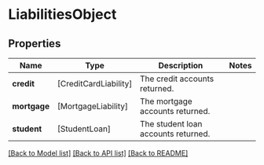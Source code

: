 # LiabilitiesObject

## Properties
Name | Type | Description | Notes
------------ | ------------- | ------------- | -------------
**credit** | [CreditCardLiability] | The credit accounts returned. | 
**mortgage** | [MortgageLiability] | The mortgage accounts returned. | 
**student** | [StudentLoan] | The student loan accounts returned. | 

[[Back to Model list]](../README.md#documentation-for-models) [[Back to API list]](../README.md#documentation-for-api-endpoints) [[Back to README]](../README.md)


